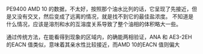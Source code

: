 PE9400 AMD 10 的数据，不太好，按照那个油水比列的话，它呈现了先接近，但是又没有交叉，然后变成了远离的情况，就是找不到它的最佳盐浓度。
不知道是什么情况，应该是溶剂和水的互溶度关系导致了整个油相的体积略大一些。

通过传统方法，在能看得到现象的区域内，的确能两相验证，ANA 和 AE3-2EH 的EACN 值类似，意味着其亲水性比较接近，而AMD 10的EACN 值则偏大
